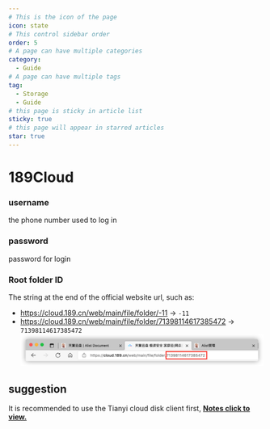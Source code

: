 ```yaml
---
# This is the icon of the page
icon: state
# This control sidebar order
order: 5
# A page can have multiple categories
category:
  - Guide
# A page can have multiple tags
tag:
  - Storage
  - Guide
# this page is sticky in article list
sticky: true
# this page will appear in starred articles
star: true
---
```


# 189Cloud

### username
the phone number used to log in
### password
password for login
### Root folder ID
The string at the end of the official website url, such as:
- https://cloud.189.cn/web/main/file/folder/-11 -> `-11`
- https://cloud.189.cn/web/main/file/folder/71398114617385472 -> `71398114617385472`
![189](/img/drivers/189.png)

## suggestion

It is recommended to use the Tianyi cloud disk client first, [**Notes click to view.**](https://alist.nn.ci/zh/faq/howto.html#when-adding-Tianyi-cloud-disk-client-storage-prompt-need-img-validate-code-verification-code)


